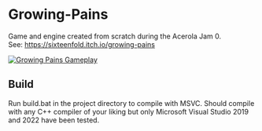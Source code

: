 # Growing-Pains
Game and engine created from scratch during the Acerola Jam 0.  
See: https://sixteenfold.itch.io/growing-pains
  
[![Growing Pains Gameplay](https://img.youtube.com/vi/e6iuSWJRR6w/maxresdefault.jpg)](https://www.youtube.com/watch?v=e6iuSWJRR6w)

## Build
Run build.bat in the project directory to compile with MSVC.
Should compile with any C++ compiler of your liking but only Microsoft Visual Studio 2019 and 2022 have been tested.
